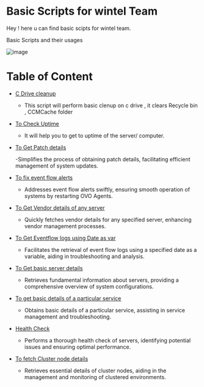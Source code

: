 # Basic Scripts for wintel Team 
Hey ! here u can find basic scipts for wintel team.

 Basic Scripts and their usages  
 
 ![image](https://github.com/nitindotcom/Wintel/assets/71180362/b90689bf-3209-4809-a70a-c1ddd416dbe0)

# Table of Content
- [C Drive cleanup](Scripts.Cdrive.md)
  
    - This script will perform basic clenup on c drive , it clears Recycle bin , CCMCache folder

- [To Check Uptime](Section.UpTime.md)
  
    - It will help you to get to uptime of the server/ computer.

- [To Get Patch details](Section.PatchDetails.md)

   -Simplifies the process of obtaining patch details, facilitating efficient management of system updates.

- [To fix event flow alerts](Section.OVOagentRestart.md)

   - Addresses event flow alerts swiftly, ensuring smooth operation of systems by restarting OVO Agents.


- [To Get Vendor details of any server](Section.VendorDetailComp.md)

   - Quickly fetches vendor details for any specified server, enhancing vendor management processes.

- [To Get Eventflow logs using Date as var](Section.logsByDate.md)

   - Facilitates the retrieval of event flow logs using a specified date as a variable, aiding in troubleshooting and analysis.


- [To Get basic server details](Section.ServerDetails.md)

    - Retrieves fundamental information about servers, providing a comprehensive overview of system configurations.

- [To get basic details of a particular service](Section.ServiceDetail.md)

    - Obtains basic details of a particular service, assisting in service management and troubleshooting.

- [Health Check](Section.HealthCheck.md)

    - Performs a thorough health check of servers, identifying potential issues and ensuring optimal performance.

- [To fetch Cluster node details](Section.ClusterNodeDetails.md)

    - Retrieves essential details of cluster nodes, aiding in the management and monitoring of clustered environments.

